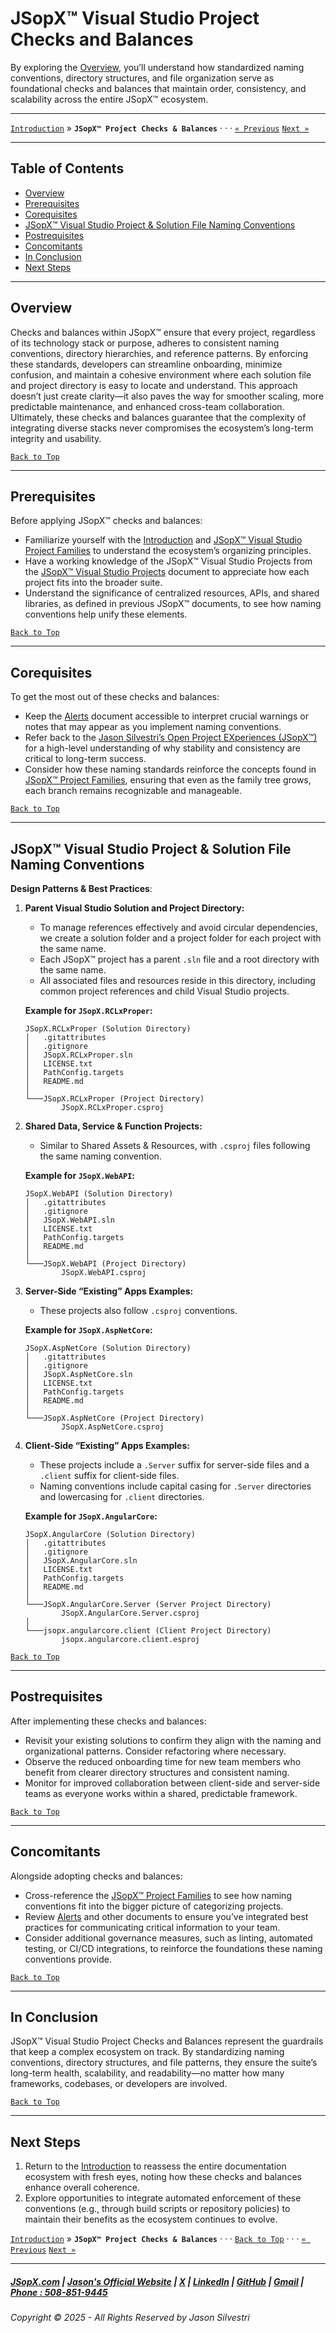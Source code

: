 # JSopX™ Visual Studio Project Checks and Balances

By exploring the [Overview](#overview), you’ll understand how standardized naming conventions, directory structures, and file organization serve as foundational checks and balances that maintain order, consistency, and scalability across the entire JSopX™ ecosystem.

---

[`Introduction`](./Introduction.md) » **`JSopX™ Project Checks & Balances`**  · · · [`« Previous`](./JSopxProjectsFamilies.md) [`Next »`](./Introduction.md)

---


## Table of Contents

- [Overview](#overview)
- [Prerequisites](#prerequisites)
- [Corequisites](#corequisites)
- [JSopX™ Visual Studio Project & Solution File Naming Conventions](#jsopx-visual-studio-project--solution-file-naming-conventions)
- [Postrequisites](#postrequisites) 
- [Concomitants](#concomitants)
- [In Conclusion](#in-conclusion)
- [Next Steps](#next-steps)


---

## **Overview**  
Checks and balances within JSopX™ ensure that every project, regardless of its technology stack or purpose, adheres to consistent naming conventions, directory hierarchies, and reference patterns. By enforcing these standards, developers can streamline onboarding, minimize confusion, and maintain a cohesive environment where each solution file and project directory is easy to locate and understand. This approach doesn’t just create clarity—it also paves the way for smoother scaling, more predictable maintenance, and enhanced cross-team collaboration. Ultimately, these checks and balances guarantee that the complexity of integrating diverse stacks never compromises the ecosystem’s long-term integrity and usability.

[`Back to Top`](#table-of-contents)

---

## **Prerequisites**  
Before applying JSopX™ checks and balances:
- Familiarize yourself with the [Introduction](./Introduction.md) and [JSopX™ Visual Studio Project Families](./JSopxProjectsFamilies.md) to understand the ecosystem’s organizing principles.
- Have a working knowledge of the JSopX™ Visual Studio Projects from the [JSopX™ Visual Studio Projects](./JSopxProjects.md) document to appreciate how each project fits into the broader suite.
- Understand the significance of centralized resources, APIs, and shared libraries, as defined in previous JSopX™ documents, to see how naming conventions help unify these elements.

[`Back to Top`](#table-of-contents)

---

## **Corequisites**  
To get the most out of these checks and balances:
- Keep the [Alerts](./Alerts.md) document accessible to interpret crucial warnings or notes that may appear as you implement naming conventions.
- Refer back to the [Jason Silvestri’s Open Project EXperiences (JSopX™)](./JasonSilvestriOpenProjectExperiences.md) for a high-level understanding of why stability and consistency are critical to long-term success.
- Consider how these naming standards reinforce the concepts found in [JSopX™ Project Families](./JSopxProjectsFamilies.md), ensuring that even as the family tree grows, each branch remains recognizable and manageable.

[`Back to Top`](#table-of-contents)

---

## **JSopX™ Visual Studio Project & Solution File Naming Conventions**  

**Design Patterns & Best Practices**:  

1. **Parent Visual Studio Solution and Project Directory:**  
   - To manage references effectively and avoid circular dependencies, we create a solution folder and a project folder for each project with the same name.
   - Each JSopX™ project has a parent `.sln` file and a root directory with the same name.  
   - All associated files and resources reside in this directory, including common project references and child Visual Studio projects.  
    
    **Example for `JSopX.RCLxProper`:**  
    ```
    JSopX.RCLxProper (Solution Directory)
    │   .gitattributes
    │   .gitignore
    │   JSopX.RCLxProper.sln
    │   LICENSE.txt
    │   PathConfig.targets
    │   README.md
    │
    └───JSopX.RCLxProper (Project Directory)
            JSopX.RCLxProper.csproj
    ```  

2. **Shared Data, Service & Function Projects:**  
   - Similar to Shared Assets & Resources, with `.csproj` files following the same naming convention.  
    
    **Example for `JSopX.WebAPI`:**  
    ```
    JSopX.WebAPI (Solution Directory)
    │   .gitattributes
    │   .gitignore
    │   JSopX.WebAPI.sln
    │   LICENSE.txt
    │   PathConfig.targets
    │   README.md
    │
    └───JSopX.WebAPI (Project Directory)
            JSopX.WebAPI.csproj
    ```  

3. **Server-Side “Existing” Apps Examples:**  
   - These projects also follow `.csproj` conventions.  
    
    **Example for `JSopX.AspNetCore`:**  
    ```
    JSopX.AspNetCore (Solution Directory)
    │   .gitattributes
    │   .gitignore
    │   JSopX.AspNetCore.sln
    │   LICENSE.txt
    │   PathConfig.targets
    │   README.md
    │
    └───JSopX.AspNetCore (Project Directory)
            JSopX.AspNetCore.csproj
    ```  

4. **Client-Side “Existing” Apps Examples:**  
   - These projects include a `.Server` suffix for server-side files and a `.client` suffix for client-side files.  
   - Naming conventions include capital casing for `.Server` directories and lowercasing for `.client` directories.  
    
    **Example for `JSopX.AngularCore`:**  
    ```
    JSopX.AngularCore (Solution Directory)
    │   .gitattributes
    │   .gitignore
    │   JSopX.AngularCore.sln
    │   LICENSE.txt
    │   PathConfig.targets
    │   README.md
    │
    └───JSopX.AngularCore.Server (Server Project Directory)
            JSopX.AngularCore.Server.csproj
    │
    └───jsopx.angularcore.client (Client Project Directory)
            jsopx.angularcore.client.esproj
    ```  


[`Back to Top`](#table-of-contents) 

---

## **Postrequisites**  
After implementing these checks and balances:
- Revisit your existing solutions to confirm they align with the naming and organizational patterns. Consider refactoring where necessary.
- Observe the reduced onboarding time for new team members who benefit from clearer directory structures and consistent naming.
- Monitor for improved collaboration between client-side and server-side teams as everyone works within a shared, predictable framework.

[`Back to Top`](#table-of-contents) 

---

## **Concomitants**  
Alongside adopting checks and balances:
- Cross-reference the [JSopX™ Project Families](./JSopxProjectsFamilies.md) to see how naming conventions fit into the bigger picture of categorizing projects.
- Review [Alerts](./Alerts.md) and other documents to ensure you’ve integrated best practices for communicating critical information to your team.
- Consider additional governance measures, such as linting, automated testing, or CI/CD integrations, to reinforce the foundations these naming conventions provide.

[`Back to Top`](#table-of-contents) 

---

## **In Conclusion**  
JSopX™ Visual Studio Project Checks and Balances represent the guardrails that keep a complex ecosystem on track. By standardizing naming conventions, directory structures, and file patterns, they ensure the suite’s long-term health, scalability, and readability—no matter how many frameworks, codebases, or developers are involved.

[`Back to Top`](#table-of-contents) 

---

## **Next Steps**  
1. Return to the [Introduction](./Introduction.md) to reassess the entire documentation ecosystem with fresh eyes, noting how these checks and balances enhance overall coherence.
2. Explore opportunities to integrate automated enforcement of these conventions (e.g., through build scripts or repository policies) to maintain their benefits as the ecosystem continues to evolve.

[`Introduction`](./Introduction.md) » **`JSopX™ Project Checks & Balances`**  · · · [`Back to Top`](#table-of-contents) · · · [`« Previous`](./JSopxProjectsFamilies.md) [`Next »`](./Introduction.md)

---

##### [JSopX.com](https://www.jsopx.com/) | [Jason's Official Website](https://www.jsilvestri.com/) | [X](https://www.x.com/JasonSilvestri) | [LinkedIn](http://www.linkedin.com/in/JasonSilvestri) | [GitHub](https://github.com/JasonSilvestri) | [Gmail](mailto:therealjasonsilvestri@gmail.com) | [Phone : 508-851-9445](phoneto:508-851-9445)

###### Copyright © 2025 - All Rights Reserved by Jason Silvestri
